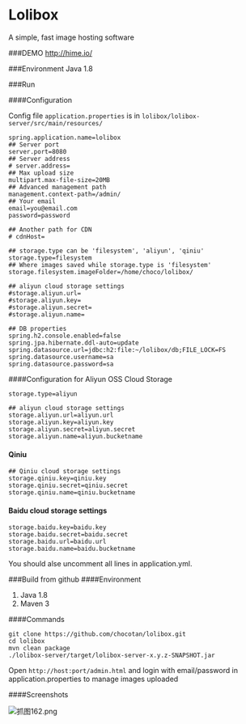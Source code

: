 Lolibox
=======

A simple, fast image hosting software

###DEMO
http://hime.io/

###Environment
Java 1.8

###Run

####Configuration

Config file `application.properties` is in `lolibox/lolibox-server/src/main/resources/`

```
spring.application.name=lolibox
## Server port
server.port=8080
## Server address
# server.address=
## Max upload size
multipart.max-file-size=20MB
## Advanced management path 
management.context-path=/admin/
## Your email
email=you@email.com
password=password

## Another path for CDN
# cdnHost=

## storage.type can be 'filesystem', 'aliyun', 'qiniu'
storage.type=filesystem
## Where images saved while storage.type is 'filesystem'
storage.filesystem.imageFolder=/home/choco/lolibox/

## aliyun cloud storage settings
#storage.aliyun.url=
#storage.aliyun.key=
#storage.aliyun.secret=
#storage.aliyun.name=

## DB properties
spring.h2.console.enabled=false
spring.jpa.hibernate.ddl-auto=update
spring.datasource.url=jdbc:h2:file:~/lolibox/db;FILE_LOCK=FS
spring.datasource.username=sa
spring.datasource.password=sa
```

####Configuration for Aliyun OSS Cloud Storage

```
storage.type=aliyun

## aliyun cloud storage settings
storage.aliyun.url=aliyun.url
storage.aliyun.key=aliyun.key
storage.aliyun.secret=aliyun.secret
storage.aliyun.name=aliyun.bucketname
```

#### Qiniu
```
## Qiniu cloud storage settings
storage.qiniu.key=qiniu.key
storage.qiniu.secret=qiniu.secret
storage.qiniu.name=qiniu.bucketname
```

#### Baidu cloud storage settings
```
storage.baidu.key=baidu.key
storage.baidu.secret=baidu.secret
storage.baidu.url=baidu.url
storage.baidu.name=baidu.bucketname
```

You should alse uncomment all lines in application.yml.


###Build from github
####Environment
1. Java 1.8
2. Maven 3

####Commands
```
git clone https://github.com/chocotan/lolibox.git
cd lolibox
mvn clean package
./lolibox-server/target/lolibox-server-x.y.z-SNAPSHOT.jar
```

Open `http://host:port/admin.html` and login with email/password in application.properties
to manage images uploaded

####Screenshots

![抓图162.png](http://c.hime.io/images/la.png)
